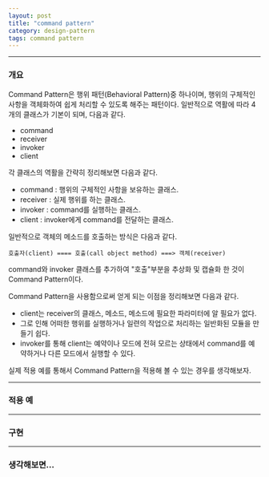 ```yaml
---
layout: post
title: "command pattern"
category: design-pattern
tags: command pattern
---
```


---

### 개요

Command Pattern은 행위 패턴(Behavioral Pattern)중 하나이며, 행위의 구체적인 사항을 객체화하여 쉽게 처리할 수 있도록 해주는 패턴이다.
일반적으로 역활에 따라 4개의 클래스가 기본이 되며, 다음과 같다.

- command
- receiver
- invoker
- client

각 클래스의 역활을 간략히 정리해보면 다음과 같다.

- command : 행위의 구체적인 사항을 보유하는 클래스.
- receiver : 실제 행위를 하는 클래스.
- invoker : command를 실행하는 클래스.
- client : invoker에게 command를 전달하는 클래스.

일반적으로 객체의 메소드를 호출하는 방식은 다음과 같다.

	호출자(client) ==== 호출(call object method) ===> 객체(receiver)

command와 invoker 클래스를 추가하여 "호출"부분을 추상화 및 캡슐화 한 것이 Command Pattern이다.

Command Pattern을 사용함으로써 얻게 되는 이점을 정리해보면 다음과 같다.

- client는 receiver의 클래스, 메소드, 메소드에 필요한 파라미터에 알 필요가 없다.
- 그로 인해 어떠한 행위를 실행하거나 일련의 작업으로 처리하는 일반화된 모듈을 만들기 쉽다.
- invoker를 통해 client는 예약이나 모드에 전혀 모르는 상태에서 command를 예약하거나 다른 모드에서 실행할 수 있다.

실제 적용 예를 통해서 Command Pattern을 적용해 볼 수 있는 경우를 생각해보자.

---

### 적용 예

---

### 구현

---

### 생각해보면...



